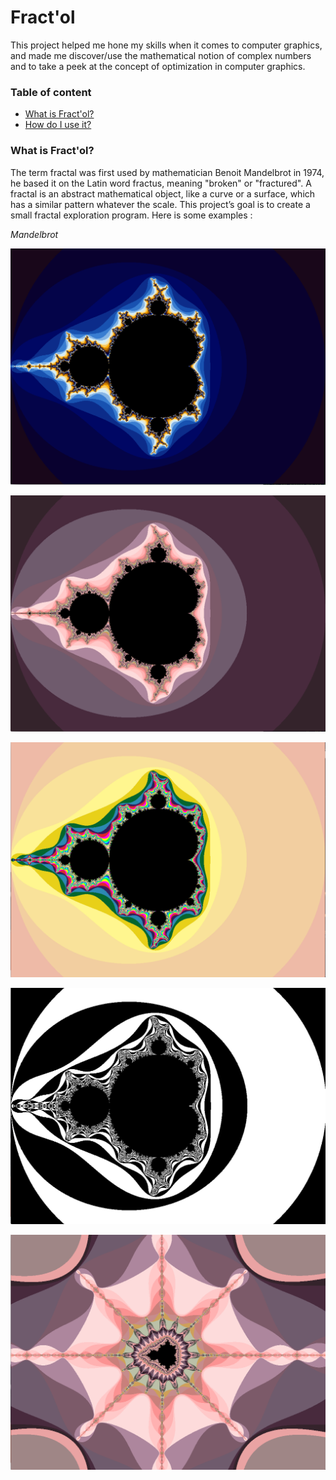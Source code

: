 # Fract'ol
This project helped me hone my skills when it comes to computer graphics, and made me 
discover/use the mathematical notion of complex numbers and to take a peek at the concept
of optimization in computer graphics.

### Table of content
* [What is Fract'ol?](#what-is-fdf)
* [How do I use it?](#how-do-i-use-it)


### What is Fract'ol?
The term fractal was first used by mathematician Benoit Mandelbrot in 1974,
he based it on the Latin word fractus, meaning "broken" or "fractured".
A fractal is an abstract mathematical object, like a curve or a surface, which has a similar
pattern whatever the scale.
This project’s goal is to create a small fractal exploration program.
Here is some examples :

*Mandelbrot*

![Mandel1:](https://github.com/abidaaa/fract-ol/blob/master/Images/6.png)

![Mandel2:](https://github.com/abidaaa/fract-ol/blob/master/Images/7.png)

![Mandel3:](https://github.com/abidaaa/fract-ol/blob/master/Images/8.png)

![Mandel4:](https://github.com/abidaaa/fract-ol/blob/master/Images/9.png)

![Mandel5:](https://github.com/abidaaa/fract-ol/blob/master/Images/10.png)
